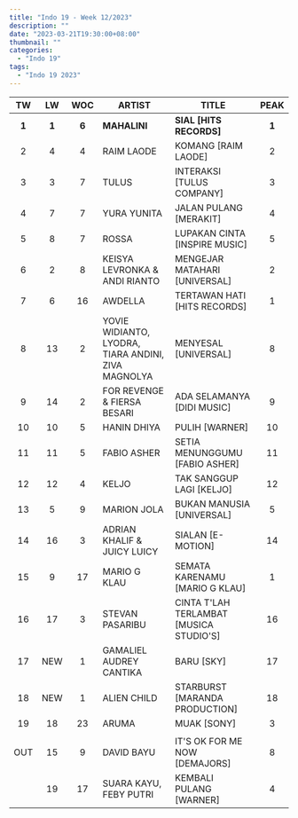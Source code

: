 ```yaml
---
title: "Indo 19 - Week 12/2023"
description: ""
date: "2023-03-21T19:30:00+08:00"
thumbnail: ""
categories:
  - "Indo 19"
tags:
  - "Indo 19 2023"
---
```

<!--more-->
|TW|LW|WOC|ARTIST|TITLE|PEAK|
|:----:|:----:|:----:|----|----|:----:|
|**1**|**1**|**6**|**MAHALINI**|**SIAL [HITS RECORDS]**|**1**|
|2|4|4|RAIM LAODE|KOMANG [RAIM LAODE]|2|
|3|3|7|TULUS|INTERAKSI [TULUS COMPANY]|3|
|4|7|7|YURA YUNITA|JALAN PULANG [MERAKIT]|4|
|5|8|7|ROSSA|LUPAKAN CINTA [INSPIRE MUSIC]|5|
|6|2|8|KEISYA LEVRONKA & ANDI RIANTO|MENGEJAR MATAHARI [UNIVERSAL]|2|
|7|6|16|AWDELLA|TERTAWAN HATI [HITS RECORDS]|1|
|8|13|2|YOVIE WIDIANTO, LYODRA, TIARA ANDINI, ZIVA MAGNOLYA|MENYESAL [UNIVERSAL]|8|
|9|14|2|FOR REVENGE & FIERSA BESARI|ADA SELAMANYA [DIDI MUSIC]|9|
|10|10|5|HANIN DHIYA|PULIH [WARNER]|10|
|11|11|5|FABIO ASHER|SETIA MENUNGGUMU [FABIO ASHER]|11|
|12|12|4|KELJO|TAK SANGGUP LAGI [KELJO]|12|
|13|5|9|MARION JOLA|BUKAN MANUSIA [UNIVERSAL]|5|
|14|16|3|ADRIAN KHALIF & JUICY LUICY|SIALAN [E-MOTION]|14|
|15|9|17|MARIO G KLAU|SEMATA KARENAMU [MARIO G KLAU]|1|
|16|17|3|STEVAN PASARIBU|CINTA T'LAH TERLAMBAT [MUSICA STUDIO'S]|16|
|17|NEW|1|GAMALIEL AUDREY CANTIKA|BARU [SKY]|17|
|18|NEW|1|ALIEN CHILD|STARBURST [MARANDA PRODUCTION]|18|
|19|18|23|ARUMA|MUAK [SONY]|3|
| | | | | | |
|OUT|15|9|DAVID BAYU|IT'S OK FOR ME NOW [DEMAJORS]|8|
| |19|17|SUARA KAYU, FEBY PUTRI|KEMBALI PULANG [WARNER]|4|